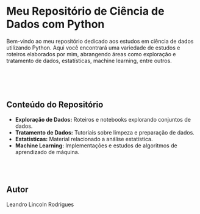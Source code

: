 # Meu Repositório de Ciência de Dados com Python

Bem-vindo ao meu repositório dedicado aos estudos em ciência de dados utilizando Python. Aqui você encontrará uma variedade de estudos e roteiros elaborados por mim, abrangendo áreas como exploração e tratamento de dados, estatísticas, machine learning, entre outros.


</br>
</br>
</br>

## Conteúdo do Repositório

- **Exploração de Dados:** Roteiros e notebooks explorando conjuntos de dados.
- **Tratamento de Dados:** Tutoriais sobre limpeza e preparação de dados.
- **Estatísticas:** Material relacionado a análise estatística.
- **Machine Learning:** Implementações e estudos de algoritmos de aprendizado de máquina.

</br>
</br>

## Autor

Leandro Lincoln Rodrigues

